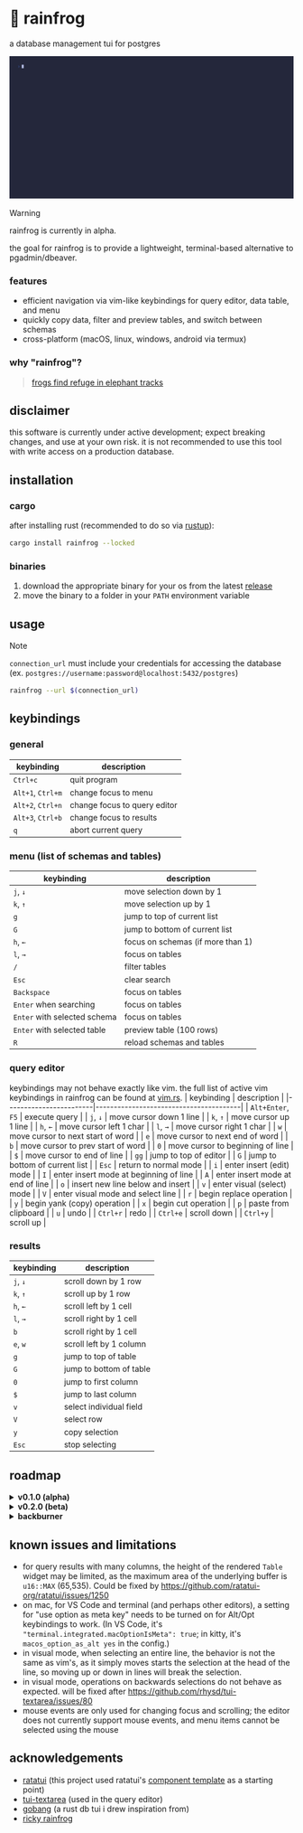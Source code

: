 # 🐸 rainfrog
a database management tui for postgres

![rainfrog demo](demo.gif)

> [!WARNING]
> rainfrog is currently in alpha. 

the goal for rainfrog is to provide a lightweight, terminal-based alternative to pgadmin/dbeaver. 

### features
- efficient navigation via vim-like keybindings for query editor, data table, and menu
- quickly copy data, filter and preview tables, and switch between schemas
- cross-platform (macOS, linux, windows, android via termux)

### why "rainfrog"?
> [frogs find refuge in elephant tracks](https://www.sciencedaily.com/releases/2019/06/190604131157.htm) 

## disclaimer
this software is currently under active development; expect breaking changes, and use at your own risk. it is not recommended to use this tool with write access on a production database.

## installation
### cargo
after installing rust (recommended to do so via [rustup](https://www.rust-lang.org/tools/install)):
```sh
cargo install rainfrog --locked
```

### binaries
1. download the appropriate binary for your os from the latest [release](https://github.com/achristmascarl/rainfrog/releases)
2. move the binary to a folder in your `PATH` environment variable

## usage
> [!NOTE]
> `connection_url` must include your credentials for accessing the database (ex. `postgres://username:password@localhost:5432/postgres`) 
```sh
rainfrog --url $(connection_url)
```

## keybindings
### general
| keybinding                  | description                            |
|-----------------------------|----------------------------------------|
| `Ctrl+c`                      | quit program                           |
| `Alt+1`, `Ctrl+m`               | change focus to menu                   |
| `Alt+2`, `Ctrl+n`               | change focus to query editor           |
| `Alt+3`, `Ctrl+b`               | change focus to results                |
| `q`                           | abort current query                    |

### menu (list of schemas and tables)
| keybinding                  | description                            |
|-----------------------------|----------------------------------------|
| `j`, `↓`                        | move selection down by 1               |
| `k`, `↑`                        | move selection up by 1                 |
| `g`                           | jump to top of current list            |
| `G`                           | jump to bottom of current list         |
| `h`, `←`                        | focus on schemas (if more than 1)      |
| `l`, `→`                        | focus on tables                        |
| `/`                           | filter tables                          |
| `Esc`                         | clear search                           |
| `Backspace`                   | focus on tables                        |
| `Enter` when searching        | focus on tables                        |
| `Enter` with selected schema  | focus on tables                        |
| `Enter` with selected table   | preview table (100 rows)               |
| `R`                           | reload schemas and tables              |

### query editor
keybindings may not behave exactly like vim. the full list of active vim keybindings in rainfrog can be found at [vim.rs](./src/vim.rs).
| keybinding             | description                            |
|------------------------|----------------------------------------|
| `Alt+Enter`, `F5`          | execute query                          |
| `j`, `↓`                   | move cursor down 1 line                |
| `k`, `↑`                   | move cursor up 1 line                  |
| `h`, `←`                   | move cursor left 1 char                |
| `l`, `→`                   | move cursor right 1 char               |
| `w`                      | move cursor to next start of word      |
| `e`                      | move cursor to next end of word        |
| `b`                      | move cursor to prev start of word      |
| `0`                      | move cursor to beginning of line       |
| `$`                      | move cursor to end of line             |
| `gg`                     | jump to top of editor                  |
| `G`                      | jump to bottom of current list         |
| `Esc`                    | return to normal mode                  |
| `i`                      | enter insert (edit) mode               |
| `I`                      | enter insert mode at beginning of line | 
| `A`                      | enter insert mode at end of line       |
| `o`                      | insert new line below and insert       |
| `v`                      | enter visual (select) mode             |
| `V`                      | enter visual mode and select line      |
| `r`                      | begin replace operation                |
| `y`                      | begin yank (copy) operation            |
| `x`                      | begin cut operation                    |
| `p`                      | paste from clipboard                   |
| `u`                      | undo                                   |
| `Ctrl+r`                 | redo                                   |
| `Ctrl+e`                 | scroll down                            |
| `Ctrl+y`                 | scroll up                              |

### results
| keybinding             | description                            |
|------------------------|----------------------------------------|
| `j`, `↓`                   | scroll down by 1 row                   |
| `k`, `↑`                   | scroll up by 1 row                     |
| `h`, `←`                   | scroll left by 1 cell                  |
| `l`, `→`                   | scroll right by 1 cell                 |
| `b`                      | scroll right by 1 cell                 |
| `e`, `w`                   | scroll left by 1 column                |
| `g`                      | jump to top of table                   |
| `G`                      | jump to bottom of table                |
| `0`                      | jump to first column                   |
| `$`                      | jump to last column                    |
| `v`                      | select individual field                |
| `V`                      | select row                             |
| `y`                      | copy selection                         |
| `Esc`                    | stop selecting                         |

## roadmap
<details>
  <summary><b>v0.1.0 (alpha)</b></summary>
  
  - [x] scrollable table 
  - [x] cancellable async querying (spawn tokio task)
  - [x] menu list with tables and schemas (collapsable)
  - [x] tui-textarea for query editor
  - [x] basic tui-textarea vim keybindings
  - [x] handle custom types / enums
  - [x] display rows affected
  - [x] confirm before delete/drop
  - [x] table selection and yanking
  - [x] multi-line pasting
  - [x] editor os clipboard support
  - [x] handle mouse events
  - [x] keybindings hints at bottom
  - [x] branch protection
</details>

<details>
  <summary><b>v0.2.0 (beta)</b></summary>

  - [x] vhs explainer gifs
  - [x] upgrade ratatui and tui-textarea 
  - [ ] handle explain / analyze output
  - [ ] shortcuts to view indexes, keys, etc.
  - [ ] session history
  - [ ] unit / e2e tests
  - [ ] fix multi-line vim selections
  - [ ] non-vim editor keybindings
  - [ ] homebrew 
  - [ ] loading animation
</details>

<details>
  <summary><b>backburner</b></summary>

  - [ ] editor auto-complete
  - [ ] syntax highlighting
  - [ ] live graphs / metrics (a la pgadmin)
  - [ ] more packaging 
  - [ ] customization (keybindings, colors)
  - [ ] better vim multi-line selection emulation
  - [ ] handle more mouse events
  - [ ] support mysql, sqlite, other sqlx adaptors
  - [ ] vhs in cd
</details>

## known issues and limitations
- for query results with many columns, the height of the rendered `Table` widget may be limited, as the maximum area of the underlying buffer is `u16::MAX` (65,535). Could be fixed by https://github.com/ratatui-org/ratatui/issues/1250
- on mac, for VS Code and terminal (and perhaps other editors), a setting for "use option as meta key" needs to be turned on for Alt/Opt keybindings to work. (In VS Code, it's `"terminal.integrated.macOptionIsMeta": true`; in kitty, it's `macos_option_as_alt yes` in the config.)
- in visual mode, when selecting an entire line, the behavior is not the same as vim's, as it simply moves starts the selection at the head of the line, so moving up or down in lines will break the selection. 
- in visual mode, operations on backwards selections do not behave as expected. will be fixed after https://github.com/rhysd/tui-textarea/issues/80
- mouse events are only used for changing focus and scrolling; the editor does not currently support mouse events, and menu items cannot be selected using the mouse

## acknowledgements
- [ratatui](https://github.com/ratatui-org/ratatui) (this project used ratatui's [component template](https://github.com/ratatui-org/templates/tree/983aa3cb3b8dd743200e8e2a1faa6e7c06aad85e/component/template) as a starting point)
- [tui-textarea](https://github.com/rhysd/tui-textarea) (used in the query editor)
- [gobang](https://github.com/TaKO8Ki/gobang) (a rust db tui i drew inspiration from)
- [ricky rainfrog](https://us.jellycat.com/ricky-rain-frog/)
